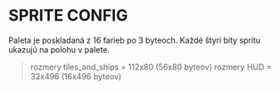 # SPRITE CONFIG

Paleta je poskladaná z 16 farieb po 3 byteoch. Každé štyri bity spritu ukazujú na polohu v palete.


>rozmery tiles_and_ships = 112x80 (56x80 byteov)
>rozmery HUD             = 32x496 (16x496 byteov)
